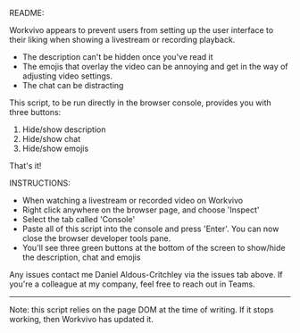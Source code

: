 README:

Workvivo appears to prevent users from setting up the user interface to their liking when showing a livestream or recording playback.

- The description can't be hidden once you've read it
- The emojis that overlay the video can be annoying and get in the way of adjusting video settings.
- The chat can be distracting

This script, to be run directly in the browser console, provides you with three buttons:
1. Hide/show description
2. Hide/show chat
3. Hide/show emojis

That's it!


INSTRUCTIONS:
 - When watching a livestream or recorded video on Workvivo
 - Right click anywhere on the browser page, and choose 'Inspect'
 - Select the tab called 'Console'
 - Paste all of this script into the console and press 'Enter'. You can now close the browser developer tools pane.
 - You'll see three green buttons at the bottom of the screen to show/hide the description, chat and emojis 
 
 Any issues contact me Daniel Aldous-Critchley via the issues tab above. If you're a colleague at my company, feel free to reach out in Teams.


---
Note: this script relies on the page DOM at the time of writing. If it stops working, then Workvivo has updated it.

